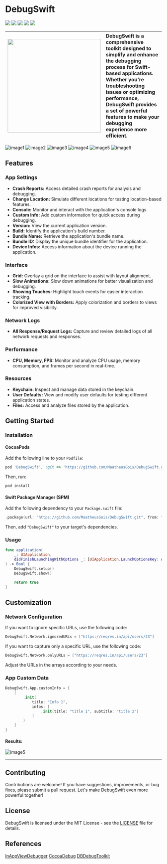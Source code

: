 # DebugSwift

<img src="https://img.shields.io/github/v/release/maatheusgois/DebugSwift?style=flat&label=CocoaPods"/>

<img src="https://img.shields.io/github/v/release/maatheusgois/DebugSwift?style=flat&label=Swift%20Package%20Index&color=red"/>

<img src="https://img.shields.io/github/license/maatheusgois/DebugSwift?style=flat"/>

<img src="https://img.shields.io/endpoint?url=https%3A%2F%2Fswiftpackageindex.com%2Fapi%2Fpackages%2Fmaatheusgois%2FDebugSwift%2Fbadge%3Ftype%3Dplatforms"/>

<img src="https://img.shields.io/endpoint?url=https%3A%2F%2Fswiftpackageindex.com%2Fapi%2Fpackages%2Fmaatheusgois%2FDebugSwift%2Fbadge%3Ftype%3Dswift-versions"/>


| <img width="300" src="https://github.com/MaatheusGois/DebugSwift/assets/31082311/3d219290-ba08-441a-a4c7-060f946683c2"> | <div align="left" >DebugSwift is a comprehensive toolkit designed to simplify and enhance the debugging process for Swift-based applications. Whether you're troubleshooting issues or optimizing performance, DebugSwift provides a set of powerful features to make your debugging experience more efficient.</div> |
|---|---|

![image1](https://github.com/MaatheusGois/DebugSwift/assets/31082311/03d0e0d0-d2ab-4fc2-8d47-e7089fffc2f6)
![image2](https://github.com/MaatheusGois/DebugSwift/assets/31082311/994e75c9-948e-486b-9522-4e2a9779de4e)
![image3](https://github.com/MaatheusGois/DebugSwift/assets/31082311/0aebb4ce-3e0c-4eea-b2a4-4516d916228e)
![image4](https://github.com/MaatheusGois/DebugSwift/assets/31082311/fecff545-405b-493f-99f8-3ed65d453227)
![image5](https://github.com/MaatheusGois/DebugSwift/assets/31082311/7e558c50-6634-4e26-9788-b1b355f121f4)
![image6](https://github.com/MaatheusGois/DebugSwift/assets/31082311/d0512b4e-afbd-427f-b8e0-f125afb92416)

## Features

### App Settings

- **Crash Reports:** Access detailed crash reports for analysis and debugging.
- **Change Location:** Simulate different locations for testing location-based features.
- **Console:** Monitor and interact with the application's console logs.
- **Custom Info:** Add custom information for quick access during debugging.
- **Version:** View the current application version.
- **Build:** Identify the application's build number.
- **Bundle Name:** Retrieve the application's bundle name.
- **Bundle ID:** Display the unique bundle identifier for the application.
- **Device Infos:** Access information about the device running the application.

### Interface

- **Grid:** Overlay a grid on the interface to assist with layout alignment.
- **Slow Animations:** Slow down animations for better visualization and debugging.
- **Showing Touches:** Highlight touch events for easier interaction tracking.
- **Colorized View with Borders:** Apply colorization and borders to views for improved visibility.

### Network Logs

- **All Response/Request Logs:** Capture and review detailed logs of all network requests and responses.

### Performance

- **CPU, Memory, FPS:** Monitor and analyze CPU usage, memory consumption, and frames per second in real-time.

### Resources

- **Keychain:** Inspect and manage data stored in the keychain.
- **User Defaults:** View and modify user defaults for testing different application states.
- **Files:** Access and analyze files stored by the application.

## Getting Started

### Installation

#### CocoaPods

Add the following line to your `Podfile`:

```ruby
pod 'DebugSwift', :git => 'https://github.com/MaatheusGois/DebugSwift.git', :branch => 'main'
```

Then, run:

```bash
pod install
```

#### Swift Package Manager (SPM)

Add the following dependency to your `Package.swift` file:

```swift
.package(url: "https://github.com/MaatheusGois/DebugSwift.git", from: "main")
```

Then, add `"DebugSwift"` to your target's dependencies.

### Usage

```swift
func application(
    _: UIApplication,
    didFinishLaunchingWithOptions _: [UIApplication.LaunchOptionsKey: Any]?
) -> Bool {
    DebugSwift.setup()
    DebugSwift.show()

    return true
}
```

## Customization

### Network Configuration

If you want to ignore specific URLs, use the following code:

```swift
DebugSwift.Network.ignoredURLs = ["https://reqres.in/api/users/23"]
```

If you want to capture only a specific URL, use the following code:

```swift
DebugSwift.Network.onlyURLs = ["https://reqres.in/api/users/23"]
```

Adjust the URLs in the arrays according to your needs.

### App Custom Data

```swift
DebugSwift.App.customInfo = {
    [
        .init(
            title: "Info 1",
            infos: [
                .init(title: "title 1", subtitle: "title 2")
            ]
        )
    ]
}
```
#### Results:
![image5](https://github.com/MaatheusGois/DebugSwift/assets/31082311/2481f7b9-2592-46be-b1d7-c0787fcd9110)

---

## Contributing

Contributions are welcome! If you have suggestions, improvements, or bug fixes, please submit a pull request. Let's make DebugSwift even more powerful together!

## License

DebugSwift is licensed under the MIT License - see the [LICENSE](LICENSE) file for details.

## References

[InAppViewDebugger](https://github.com/indragiek/InAppViewDebugger)
[CocoaDebug](https://github.com/CocoaDebug/CocoaDebug)
[DBDebugToolkit](https://github.com/dbukowski/DBDebugToolkit)